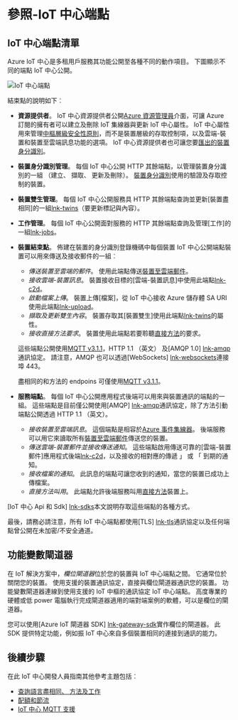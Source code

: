 <properties
 pageTitle="開發人員指南-IoT 中心端點 |Microsoft Azure"
 description="Azure IoT 中心開發人員指南-IoT 中心結束點的參考資訊"
 services="iot-hub"
 documentationCenter=".net"
 authors="dominicbetts"
 manager="timlt"
 editor=""/>

<tags
 ms.service="iot-hub"
 ms.devlang="multiple"
 ms.topic="article"
 ms.tgt_pltfrm="na"
 ms.workload="na"
 ms.date="09/30/2016" 
 ms.author="dobett"/>

# <a name="reference---iot-hub-endpoints"></a>參照-IoT 中心端點

## <a name="list-of-iot-hub-endpoints"></a>IoT 中心端點清單

Azure IoT 中心是多租用戶服務其功能公開至各種不同的動作項目。 下圖顯示不同的端點 IoT 中心公開。

![IoT 中心端點][img-endpoints]

結束點的說明如下︰

* **資源提供者**。 IoT 中心資源提供者公開[Azure 資源管理員][lnk-arm]介面，可讓 Azure 訂閱的擁有者可以建立及刪除 IoT 集線器與更新 IoT 中心屬性。 IoT 中心屬性用來管理[中樞層級安全性原則][lnk-accesscontrol]，而不是裝置層級的存取控制項，以及雲端-裝置和裝置至雲端訊息功能的選項。 IoT 中心資源提供者也可讓您要[匯出的裝置身分識別][lnk-importexport]。
* **裝置身分識別管理**。 每個 IoT 中心公開 HTTP 其餘端點，以管理裝置身分識別的一組 （建立、 擷取、 更新及刪除）。 [裝置身分識別][lnk-device-identities]使用的驗證及存取控制的裝置。
* **裝置雙生管理**。 每個 IoT 中心公開服務具 HTTP 其餘端點查詢並更新[裝置盡相同]的一組[lnk-twins]（要更新標記與內容）。
* **工作管理**。 每個 IoT 中心公開面對服務的 HTTP 其餘端點查詢及管理[工作]的一組[lnk-jobs]。
* **裝置結束點**。 佈建在裝置的身分識別登錄機碼中每個裝置 IoT 中心公開端點裝置可以用來傳送及接收郵件的一組︰
    - *傳送裝置至雲端的郵件*。 使用此端點傳送[裝置至雲端郵件][lnk-d2c]。
    - *接收雲端-裝置訊息*。 裝置接收目標的[雲端-裝置訊息]中使用此端點[lnk-c2d]。
    - *啟動檔案上傳*。 裝置上傳[檔案]，從 IoT 中心接收 Azure 儲存體 SA URI 使用此端點[lnk-upload]。
    - *擷取及更新雙生內容*。 裝置存取其[裝置雙生]使用此端點[lnk-twins]的屬性。
    - *接收直接方法要求*。 裝置使用此端點若要聆聽[直接方法][lnk-methods]的要求。

    這些端點公開使用[MQTT v3.1.1][lnk-mqtt]，HTTP 1.1 （英文） 及[AMQP 1.0] [lnk-amqp]通訊協定。 請注意，AMQP 也可以透過[WebSockets] [lnk-websockets]連接埠 443。
    
    盡相同的和方法的 endpoins 可僅使用[MQTT v3.1.1][lnk-mqtt]。

* **服務端點**。 每個 IoT 中心公開應用程式後端可以用來與裝置通訊的端點的一組。 這些端點是目前僅公開使用[AMQP] [lnk-amqp]通訊協定，除了方法引動端點公開透過 HTTP 1.1 （英文）。
    - *接收裝置至雲端訊息*。 這個端點是相容於[Azure 事件集線器][lnk-event-hubs]。 後端服務可以用它來讀取所有[裝置至雲端郵件][lnk-d2c]傳送您的裝置。
    - *傳送雲端-裝置郵件並接收傳送通知*。 這些端點啟用傳送可靠的[雲端-裝置郵件]應用程式後端[lnk-c2d]，以及接收的相對應的傳遞 」 或 「 到期的通知。
    - *接收檔案的通知*。 此訊息的端點可讓您收到的通知，當您的裝置已成功上傳檔案。 
    - *直接方法叫用*。 此端點允許後端服務叫用[直接方法][lnk-methods]裝置上。

[IoT 中心 Api 和 Sdk] [lnk-sdks]本文說明存取這些端點的各種方式。

最後，請務必請注意，所有 IoT 中心端點都使用[TLS] [lnk-tls]通訊協定以及任何端點曾公開在未加密/不安全通道。

## <a name="field-gateways"></a>功能變數閘道器

在 IoT 解決方案中，*欄位閘道器*位於您的裝置與 IoT 中心端點之間。 它通常位於關閉您的裝置。 使用支援的裝置通訊協定，直接與欄位閘道器通訊您的裝置。 功能變數閘道器連線到使用支援的 IoT 中樞的通訊協定 IoT 中心端點。 高度專業的硬體或低 power 電腦執行完成閘道器適用的端對端案例的軟體，可以是欄位的閘道器。

您可以使用[Azure IoT 閘道器 SDK] [lnk-gateway-sdk]實作欄位的閘道器。 此 SDK 提供特定功能，例如振 IoT 中心來自多個裝置相同的連接到通訊的能力。

## <a name="next-steps"></a>後續步驟

在此 IoT 中心開發人員指南其他參考主題包括︰

- [查詢語言盡相同、 方法及工作][lnk-devguide-query]
- [配額和節流][lnk-devguide-quotas]
- [IoT 中心 MQTT 支援][lnk-devguide-mqtt]

[lnk-gateway-sdk]: https://github.com/Azure/azure-iot-gateway-sdk

[img-endpoints]: ./media/iot-hub-devguide-endpoints/endpoints.png
[lnk-amqp]: https://www.amqp.org/
[lnk-mqtt]: http://mqtt.org/
[lnk-websockets]: https://tools.ietf.org/html/rfc6455
[lnk-arm]: ../azure-resource-manager/resource-group-overview.md
[lnk-event-hubs]: http://azure.microsoft.com/documentation/services/event-hubs/

[lnk-tls]: https://tools.ietf.org/html/rfc5246


[lnk-sdks]: iot-hub-devguide-sdks.md
[lnk-accesscontrol]: iot-hub-devguide-security.md#access-control-and-permissions
[lnk-importexport]: iot-hub-devguide-identity-registry.md#import-and-export-device-identities
[lnk-d2c]: iot-hub-devguide-messaging.md#device-to-cloud-messages
[lnk-device-identities]: iot-hub-devguide-identity-registry.md
[lnk-upload]: iot-hub-devguide-file-upload.md
[lnk-c2d]: iot-hub-devguide-messaging.md#cloud-to-device-messages
[lnk-methods]: iot-hub-devguide-direct-methods.md
[lnk-twins]: iot-hub-devguide-device-twins.md
[lnk-query]: iot-hub-devguide-query-language.md
[lnk-jobs]: iot-hub-devguide-jobs.md

[lnk-devguide-quotas]: iot-hub-devguide-quotas-throttling.md
[lnk-devguide-query]: iot-hub-devguide-query-language.md
[lnk-devguide-mqtt]: iot-hub-mqtt-support.md